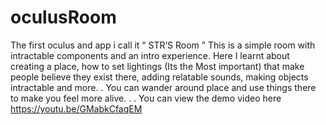 # oculusRoom 

The first oculus and app i call it “ STR’S Room ” 
This is a simple room with intractable components and an intro experience. 
Here I learnt about creating a place, how to set lightings (Its the Most important) that make people believe they exist there, adding relatable sounds, making objects intractable and more.
.
You can wander around place and use things there to make you feel more alive.
.
.
You can view the demo video here https://youtu.be/GMabkCfaqEM
